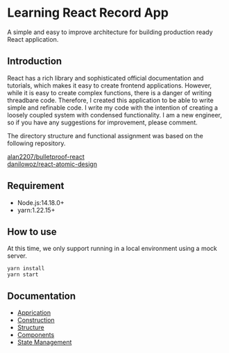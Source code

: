 # Learning React Record App

A simple and easy to improve architecture for building production ready React application.

## Introduction

React has a rich library and sophisticated official documentation and tutorials, which makes it easy to create frontend applications.
However, while it is easy to create complex functions, there is a danger of writing threadbare code.
Therefore, I created this application to be able to write simple and refinable code.
I write my code with the intention of creating a loosely coupled system with condensed functionality.
I am a new engineer, so if you have any suggestions for improvement, please comment.  

The directory structure and functional assignment was based on the following repository.  

[alan2207/bulletproof-react](https://github.com/alan2207/bulletproof-react)  
[danilowoz/react-atomic-design](https://github.com/danilowoz/react-atomic-design)

## Requirement

* Node.js:14.18.0+
* yarn:1.22.15+

## How to use

At this time, we only support running in a local environment using a mock server.

```install and local start
yarn install  
yarn start
```

## Documentation

* [Apprication](docs/application.md)
* [Construction](docs/construction.md)
* [Structure](docs/structure.md)
* [Components](docs/components.md)
* [State Management](docs/stateManagement.md)